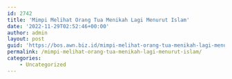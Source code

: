 ```yaml
---
id: 2742
title: 'Mimpi Melihat Orang Tua Menikah Lagi Menurut Islam'
date: '2022-11-29T02:52:46+00:00'
author: admin
layout: post
guid: 'https://bos.awn.biz.id/mimpi-melihat-orang-tua-menikah-lagi-menurut-islam/'
permalink: /mimpi-melihat-orang-tua-menikah-lagi-menurut-islam/
categories:
    - Uncategorized
---
```


